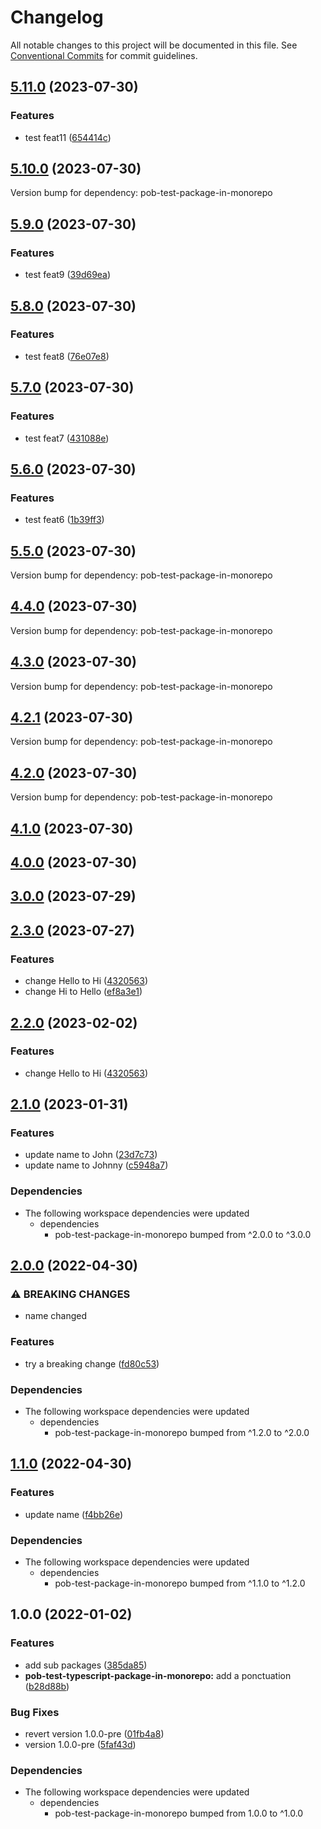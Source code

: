 # Changelog

All notable changes to this project will be documented in this file.
See [Conventional Commits](https://conventionalcommits.org) for commit guidelines.

## [5.11.0](https://github.com/christophehurpeau/pob-monorepo-test-repository/compare/v5.10.0...v5.11.0) (2023-07-30)


### Features

* test feat11 ([654414c](https://github.com/christophehurpeau/pob-monorepo-test-repository/commit/654414c6b32eb60907573fadee351b6317d70a68))


## [5.10.0](https://github.com/christophehurpeau/pob-monorepo-test-repository/compare/v5.9.0...v5.10.0) (2023-07-30)

Version bump for dependency: pob-test-package-in-monorepo


## [5.9.0](https://github.com/christophehurpeau/pob-monorepo-test-repository/compare/v5.8.0...v5.9.0) (2023-07-30)


### Features

* test feat9 ([39d69ea](https://github.com/christophehurpeau/pob-monorepo-test-repository/commit/39d69ea737579a033358aed387537776f641d343))


## [5.8.0](https://github.com/christophehurpeau/pob-monorepo-test-repository/compare/v5.7.0...v5.8.0) (2023-07-30)


### Features

* test feat8 ([76e07e8](https://github.com/christophehurpeau/pob-monorepo-test-repository/commit/76e07e8b5997a9b449e423bdd11b5aee3e268b1c))


## [5.7.0](https://github.com/christophehurpeau/pob-monorepo-test-repository/compare/v5.6.0...v5.7.0) (2023-07-30)


### Features

* test feat7 ([431088e](https://github.com/christophehurpeau/pob-monorepo-test-repository/commit/431088e67aa30003c44231600262f5c5c5a5bfa2))


## [5.6.0](https://github.com/christophehurpeau/pob-monorepo-test-repository/compare/v5.5.0...v5.6.0) (2023-07-30)


### Features

* test feat6 ([1b39ff3](https://github.com/christophehurpeau/pob-monorepo-test-repository/commit/1b39ff36315faa34b84c53ef62b1628f9e59c993))


## [5.5.0](https://github.com/christophehurpeau/pob-monorepo-test-repository/compare/v5.4.0...v5.5.0) (2023-07-30)

Version bump for dependency: pob-test-package-in-monorepo


## [4.4.0](https://github.com/christophehurpeau/pob-monorepo-test-repository/compare/pob-test-typescript-package-in-monorepo@4.3.0...pob-test-typescript-package-in-monorepo@4.4.0) (2023-07-30)

Version bump for dependency: pob-test-package-in-monorepo


## [4.3.0](https://github.com/christophehurpeau/pob-monorepo-test-repository/compare/pob-test-typescript-package-in-monorepo@4.2.1...pob-test-typescript-package-in-monorepo@4.3.0) (2023-07-30)

Version bump for dependency: pob-test-package-in-monorepo


## [4.2.1](https://github.com/christophehurpeau/pob-monorepo-test-repository/compare/pob-test-typescript-package-in-monorepo@4.2.0...pob-test-typescript-package-in-monorepo@4.2.1) (2023-07-30)



Version bump for dependency: pob-test-package-in-monorepo
## [4.2.0](https://github.com/christophehurpeau/pob-monorepo-test-repository/compare/pob-test-typescript-package-in-monorepo@4.1.0...pob-test-typescript-package-in-monorepo@4.2.0) (2023-07-30)



Version bump for dependency: pob-test-package-in-monorepo
## [4.1.0](https://github.com/christophehurpeau/pob-monorepo-test-repository/compare/pob-test-typescript-package-in-monorepo@4.0.0...pob-test-typescript-package-in-monorepo@4.1.0) (2023-07-30)


## [4.0.0](https://github.com/christophehurpeau/pob-monorepo-test-repository/compare/pob-test-typescript-package-in-monorepo@3.0.0...pob-test-typescript-package-in-monorepo@4.0.0) (2023-07-30)


## [3.0.0](https://github.com/christophehurpeau/pob-monorepo-test-repository/compare/pob-test-typescript-package-in-monorepo@2.3.0...pob-test-typescript-package-in-monorepo@3.0.0) (2023-07-29)


## [2.3.0](https://github.com/christophehurpeau/pob-monorepo-test-repository/compare/pob-test-typescript-package-in-monorepo@2.1.0...pob-test-typescript-package-in-monorepo@2.3.0) (2023-07-27)


### Features

* change Hello to Hi ([4320563](https://github.com/christophehurpeau/pob-monorepo-test-repository/commit/432056305eee2766d55cd35d846d5dc59d77438f))
* change Hi to Hello ([ef8a3e1](https://github.com/christophehurpeau/pob-monorepo-test-repository/commit/ef8a3e1f08c2ca2c86da88bfea708cfb543feee7))


## [2.2.0](https://github.com/christophehurpeau/pob-monorepo-test-repository/compare/pob-test-typescript-package-in-monorepo-v2.1.0...pob-test-typescript-package-in-monorepo-v2.2.0) (2023-02-02)


### Features

* change Hello to Hi ([4320563](https://github.com/christophehurpeau/pob-monorepo-test-repository/commit/432056305eee2766d55cd35d846d5dc59d77438f))

## [2.1.0](https://github.com/christophehurpeau/pob-monorepo-test-repository/compare/pob-test-typescript-package-in-monorepo-v2.0.0...pob-test-typescript-package-in-monorepo-v2.1.0) (2023-01-31)


### Features

* update name to John ([23d7c73](https://github.com/christophehurpeau/pob-monorepo-test-repository/commit/23d7c73561f46001bd84f81c40f128cd2ffd8770))
* update name to Johnny ([c5948a7](https://github.com/christophehurpeau/pob-monorepo-test-repository/commit/c5948a7a6a40bf9c09434a9a42ece2f1a18a88b5))


### Dependencies

* The following workspace dependencies were updated
  * dependencies
    * pob-test-package-in-monorepo bumped from ^2.0.0 to ^3.0.0

## [2.0.0](https://github.com/christophehurpeau/pob-monorepo-test-repository/compare/pob-test-typescript-package-in-monorepo-v1.1.0...pob-test-typescript-package-in-monorepo-v2.0.0) (2022-04-30)


### ⚠ BREAKING CHANGES

* name changed

### Features

* try a breaking change ([fd80c53](https://github.com/christophehurpeau/pob-monorepo-test-repository/commit/fd80c53ec9f3ec049477224b43e93cb00a07deaf))


### Dependencies

* The following workspace dependencies were updated
  * dependencies
    * pob-test-package-in-monorepo bumped from ^1.2.0 to ^2.0.0

## [1.1.0](https://github.com/christophehurpeau/pob-monorepo-test-repository/compare/pob-test-typescript-package-in-monorepo-v1.0.0...pob-test-typescript-package-in-monorepo-v1.1.0) (2022-04-30)


### Features

* update name ([f4bb26e](https://github.com/christophehurpeau/pob-monorepo-test-repository/commit/f4bb26e307e5ca617bdc30e25159be616825771b))


### Dependencies

* The following workspace dependencies were updated
  * dependencies
    * pob-test-package-in-monorepo bumped from ^1.1.0 to ^1.2.0

## 1.0.0 (2022-01-02)


### Features

* add sub packages ([385da85](https://github.com/christophehurpeau/pob-monorepo-test-repository/commit/385da8530b5fce9531a31b6df11f0a817a105638))
* **pob-test-typescript-package-in-monorepo:** add a ponctuation ([b28d88b](https://github.com/christophehurpeau/pob-monorepo-test-repository/commit/b28d88b49e8dea0ed6d28384da16d390f861934e))


### Bug Fixes

* revert version 1.0.0-pre ([01fb4a8](https://github.com/christophehurpeau/pob-monorepo-test-repository/commit/01fb4a85f83bc43769fc6b071c9cd5778dd8c762))
* version 1.0.0-pre ([5faf43d](https://github.com/christophehurpeau/pob-monorepo-test-repository/commit/5faf43d9715d7c03c8ddac85e31d89def3e9580d))


### Dependencies

* The following workspace dependencies were updated
  * dependencies
    * pob-test-package-in-monorepo bumped from 1.0.0 to ^1.0.0
